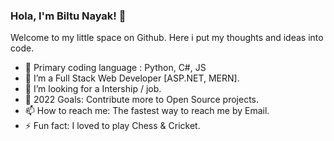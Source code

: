 ### Hola, I'm Biltu Nayak! 👋

<!--
**Biltu5/Biltu5** is a ✨ _special_ ✨ repository because its `README.md` (this file) appears on your GitHub profile.

Here are some ideas to get you started: -->
 Welcome to my little space on Github. Here i put my thoughts and ideas into code.

- 🔭 Primary coding language : Python, C#, JS
- 🌱 I’m a Full Stack Web Developer [ASP.NET, MERN].
- 👯 I’m looking for a Intership / job.
- 🥅 2022 Goals: Contribute more to Open Source projects.
- 📫 How to reach me: The fastest way to reach me by Email.
- ⚡ Fun fact: I loved to play Chess & Cricket.


